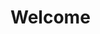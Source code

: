 # Welcome

<style>
:global body {
  position: fixed;
  width: 100vw;
  height: 100vh;
  display: flex;
  align-items: center;
  justify-content: center;
}
</style>
